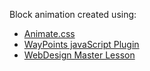 Block animation created using:
<ul>
  <li><a href="https://daneden.github.io/animate.css/">Animate.css</a></li>
  <li><a href="https://github.com/imakewebthings/waypoints">WayPoints javaScript Plugin</a></li>
  <li><a href="https://webdesign-master.ru/blog/html-css/22.html">WebDesign Master Lesson</a></li>
</ul>


